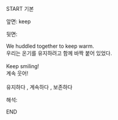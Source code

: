 START
기본

앞면:
keep


뒷면:
<div>We huddled together to keep warm. </div><div>우리는 온기를 유지하려고 함께 바짝 붙어 있었다.</div><div><br></div><div><div>Keep smiling! </div><div>계속 웃어!</div></div><div><br></div><div>유지하다 , 계속하다 , 보존하다</div>


해석:
<!--ID: 1746614454154-->
END